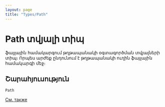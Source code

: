 ```yaml
---
layout: page
title: "Types/Path"
---
```


# Path տվյալի տիպ

ֆայլային համակարգում թղթապանակի օգտագործման տվյալների տիպ։ Որպես արժեք ընդունում է թղթապանակի ուղին ֆայլային համակարգի մեջ։ 


## Շարահյուսություն

```
Path
```

[См. также](../types.html)